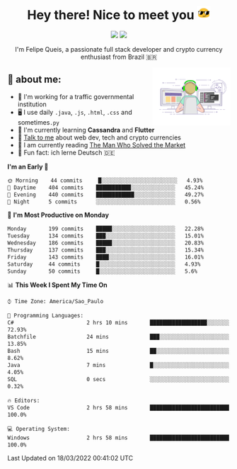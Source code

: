 
<h1 align="center">Hey there! Nice to meet you <img src="assets/sunglasses.gif" width="30"/></h1>

<p align="center">
  <a href="https://www.linkedin.com/in/fqueis"><img src="https://img.shields.io/badge/-LinkedIn-blue?style=flat&logo=Linkedin&logoColor=white" /></a>
  <a href="mailto:fqueis@gmail.com"><img src="https://img.shields.io/badge/-Gmail-c14438?style=flat&logo=Gmail&logoColor=white" /></a>
</p>

<p align="center">I'm Felipe Queis, a passionate full stack developer and crypto currency enthusiast from Brazil 🇧🇷</p>

<img width="35%" align="right" alt="fqueis" src="assets/profile.gif" /></p>

## 🤵 about me:

- 🏢 I'm working for a traffic governmental institution
- 🖥️ I use daily `.java`, `.js`, `.html`, `.css` and sometimes`.py`
- 🌱 I'm currently learning **Cassandra** and **Flutter**
- 💬 [Talk to me](https://github.com/fqueis/fqueis/discussions) about web dev, tech and crypto currencies
- 📖 I am currently reading [The Man Who Solved the Market](https://amzn.com/073521798X)
- 💭 Fun fact: ich lerne Deutsch 🇩🇪

<!--START_SECTION:waka-->
**I'm an Early 🐤** 

```text
🌞 Morning    44 commits     █░░░░░░░░░░░░░░░░░░░░░░░░   4.93% 
🌆 Daytime    404 commits    ███████████░░░░░░░░░░░░░░   45.24% 
🌃 Evening    440 commits    ████████████░░░░░░░░░░░░░   49.27% 
🌙 Night      5 commits      ░░░░░░░░░░░░░░░░░░░░░░░░░   0.56%

```
📅 **I'm Most Productive on Monday** 

```text
Monday       199 commits    █████░░░░░░░░░░░░░░░░░░░░   22.28% 
Tuesday      134 commits    ███░░░░░░░░░░░░░░░░░░░░░░   15.01% 
Wednesday    186 commits    █████░░░░░░░░░░░░░░░░░░░░   20.83% 
Thursday     137 commits    ███░░░░░░░░░░░░░░░░░░░░░░   15.34% 
Friday       143 commits    ████░░░░░░░░░░░░░░░░░░░░░   16.01% 
Saturday     44 commits     █░░░░░░░░░░░░░░░░░░░░░░░░   4.93% 
Sunday       50 commits     █░░░░░░░░░░░░░░░░░░░░░░░░   5.6%

```


📊 **This Week I Spent My Time On** 

```text
⌚︎ Time Zone: America/Sao_Paulo

💬 Programming Languages: 
C#                       2 hrs 10 mins       ██████████████████░░░░░░░   72.93% 
Batchfile                24 mins             ███░░░░░░░░░░░░░░░░░░░░░░   13.85% 
Bash                     15 mins             ██░░░░░░░░░░░░░░░░░░░░░░░   8.62% 
Java                     7 mins              █░░░░░░░░░░░░░░░░░░░░░░░░   4.05% 
SQL                      0 secs              ░░░░░░░░░░░░░░░░░░░░░░░░░   0.32%

🔥 Editors: 
VS Code                  2 hrs 58 mins       █████████████████████████   100.0%

💻 Operating System: 
Windows                  2 hrs 58 mins       █████████████████████████   100.0%

```


 Last Updated on 18/03/2022 00:41:02 UTC
<!--END_SECTION:waka-->
